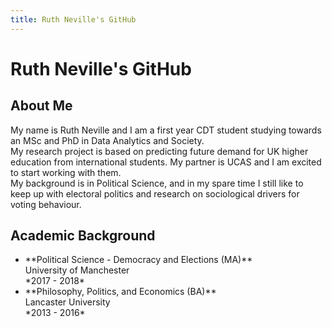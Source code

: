 ```yaml
---
title: Ruth Neville's GitHub
---
```


<h1> Ruth Neville's GitHub </h1>

<h2> About Me </h2>
<p> My name is Ruth Neville and I am a first year CDT student studying towards an MSc and PhD in Data Analytics and Society.<br>  
My research project is based on predicting future demand for UK higher education from international students. My partner is UCAS and I am excited to start working with them.<br>
My background is in Political Science, and in my spare time I still like to keep up with electoral politics and research on sociological drivers for voting behaviour. </p>

<h2> Academic Background </h2>
<ul>
<li> **Political Science - Democracy and Elections (MA)**  <br>
  University of Manchester  <br>
  *2017 - 2018* </li>
<li> **Philosophy, Politics, and Economics (BA)** <br>
  Lancaster University  <br>
  *2013 - 2016* </li>  
</ul>
